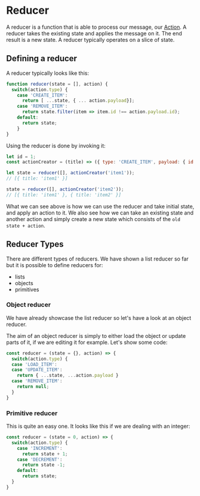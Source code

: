 # Reducer



A reducer is a function that is able to process our message, our [Action](/redux/actions.md). A reducer takes the existing state and applies the message on it. The end result is a new state. A reducer typically operates on a slice of state.

## Defining a reducer

A reducer typically looks like this:

```js
function reducer(state = [], action) {
  switch(action.type) {
    case 'CREATE_ITEM':
      return [ ...state, { ... action.payload}];
    case 'REMOVE_ITEM':
      return state.filter(item => item.id !== action.payload.id);
    default:
      return state;
    }
}
```

Using the reducer is done by invoking it:

```js
let id = 1;
const actionCreator = (title) => ({ type: 'CREATE_ITEM', payload: { id: counter++, title } })

let state = reducer([], actionCreator('item1'));
// [{ title: 'item1' }]

state = reducer([], actionCreator('item2'));
// [{ title: 'item1' }, { title: 'item2' }]
```

What we can see above is how we can use the reducer and take initial state, and apply an action to it. We also see how we can take an existing state and another action and simply create a new state which consists of the `old state + action`.

## Reducer Types
There are different types of reducers. We have shown a list reducer so far but it is possible to define reducers for:

- lists
- objects
- primitives

### Object reducer
We have already showcase the list reducer so let's have a look at an object reducer.

The aim of an object reducer is simply to either load the object or update parts of it, if we are editing it for example. Let's show some code:

```js
const reducer = (state = {}, action) => {
  switch(action.type) {
  case 'LOAD_ITEM':
  case 'UPDATE_ITEM':
    return { ...state, ...action.payload }
  case 'REMOVE_ITEM':
    return null;
  }
}
```

### Primitive reducer
This is quite an easy one. It looks like this if we are dealing with an integer:

```js
const reducer = (state = 0, action) => {
  switch(action.type) {
    case 'INCREMENT':
      return state + 1;
    case 'DECREMENT':
      return state -1;
    default:
      return state;
  }
}
```